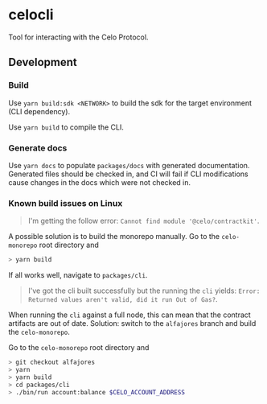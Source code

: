 # celocli

Tool for interacting with the Celo Protocol.

## Development

### Build

Use `yarn build:sdk <NETWORK>` to build the sdk for the target environment (CLI dependency).

Use `yarn build` to compile the CLI.

### Generate docs

Use `yarn docs` to populate `packages/docs` with generated documentation. Generated files should be checked in, and CI will fail if CLI modifications cause changes in the docs which were not checked in.

### Known build issues on Linux

> I'm getting the follow error: `Cannot find module '@celo/contractkit'`.

A possible solution is to build the monorepo manually.
Go to the `celo-monorepo` root directory and

```bash
> yarn build
```

If all works well, navigate to `packages/cli`.

> I've got the cli built successfully but the running the `cli` yields: `Error: Returned values aren't valid, did it run Out of Gas?`.

When running the `cli` against a full node, this can mean that the contract artifacts are out of date.
Solution: switch to the `alfajores` branch and build the `celo-monorepo`.

Go to the `celo-monorepo` root directory and

```bash
> git checkout alfajores
> yarn
> yarn build
> cd packages/cli
> ./bin/run account:balance $CELO_ACCOUNT_ADDRESS
```

